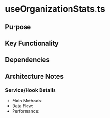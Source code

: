 # useOrganizationStats.ts

## Purpose

## Key Functionality

## Dependencies

## Architecture Notes

### Service/Hook Details
- Main Methods: 
- Data Flow: 
- Performance: 
